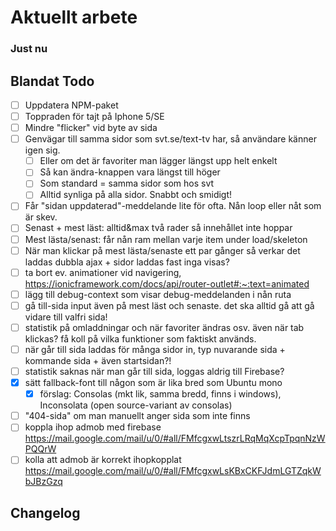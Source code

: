 # Aktuellt arbete

### Just nu

## Blandat Todo

- [ ] Uppdatera NPM-paket
- [ ] Toppraden för tajt på Iphone 5/SE
- [ ] Mindre "flicker" vid byte av sida
- [ ] Genvägar till samma sidor som svt.se/text-tv har, så användare känner igen sig.
  - [ ] Eller om det är favoriter man lägger längst upp helt enkelt
  - [ ] Så kan ändra-knappen vara längst till höger
  - [ ] Som standard = samma sidor som hos svt
  - [ ] Alltid synliga på alla sidor. Snabbt och smidigt!
- [ ] Får "sidan uppdaterad"-meddelande lite för ofta. Nån loop eller nåt som är skev.
- [ ] Senast + mest läst: alltid&max två rader så innehållet inte hoppar
- [ ] Mest lästa/senast: får nån ram mellan varje item under load/skeleton
- [ ] När man klickar på mest lästa/senaste ett par gånger så verkar det laddas dubbla ajax + sidor laddas fast inga visas?
- [ ] ta bort ev. animationer vid navigering, https://ionicframework.com/docs/api/router-outlet#:~:text=animated
- [ ] lägg till debug-context som visar debug-meddelanden i nån ruta
- [ ] gå till-sida input även på mest läst och senaste. det ska alltid gå att gå vidare till valfri sida!
- [ ] statistik på omladdningar och när favoriter ändras osv. även när tab klickas? få koll på vilka funktioner som faktiskt används.
- [ ] när går till sida laddas för många sidor in, typ nuvarande sida + kommande sida + även startsidan?!
- [ ] statistik saknas när man går till sida, loggas aldrig till Firebase?
- [x] sätt fallback-font till någon som är lika bred som Ubuntu mono
  - [x] förslag: Consolas (mkt lik, samma bredd, finns i windows), Inconsolata (open source-variant av consolas)
- [ ] "404-sida" om man manuellt anger sida som inte finns
- [ ] koppla ihop admob med firebase https://mail.google.com/mail/u/0/#all/FMfcgxwLtszrLRqMqXcpTpqnNzWPQQrW
- [ ] kolla att admob är korrekt ihopkopplat https://mail.google.com/mail/u/0/#all/FMfcgxwLsKBxCKFJdmLGTZqkWbJBzGzq

## Changelog
